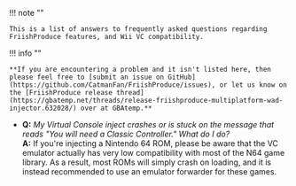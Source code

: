 !!! note ""
	
	This is a list of answers to frequently asked questions regarding FriishProduce features, and Wii VC compatibility.
	
!!! info ""
	
	**If you are encountering a problem and it isn't listed here, then please feel free to [submit an issue on GitHub](https://github.com/CatmanFan/FriishProduce/issues), or let us know on the [FriishProduce release thread](https://gbatemp.net/threads/release-friishproduce-multiplatform-wad-injector.632028/) over at GBAtemp.**

* **Q:** *My Virtual Console inject crashes or is stuck on the message that reads "You will need a Classic Controller." What do I do?*<br />
  **A:** If you're injecting a Nintendo 64 ROM, please be aware that the VC emulator actually has very low compatibility with most of the N64 game library. As a result, most ROMs will simply crash on loading, and it is instead recommended to use an emulator forwarder for these games.